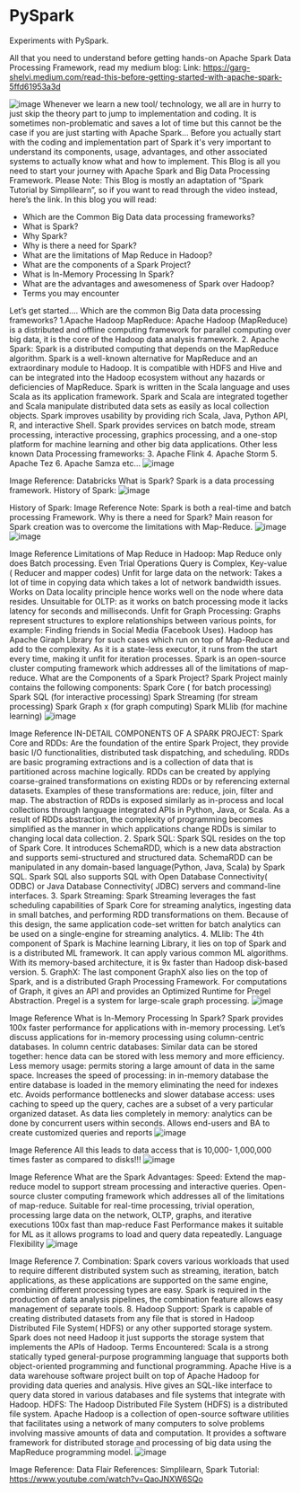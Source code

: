 # PySpark
Experiments with PySpark.

All that you need to understand before getting hands-on Apache Spark Data Processing Framework, read my medium blog: Link: https://garg-shelvi.medium.com/read-this-before-getting-started-with-apache-spark-5ffd61953a3d

![image](https://user-images.githubusercontent.com/66025137/124385353-be6ddf00-dcf2-11eb-878d-6f9609e7013e.png)
Whenever we learn a new tool/ technology, we all are in hurry to just skip the theory part to jump to implementation and coding. It is sometimes non-problematic and saves a lot of time but this cannot be the case if you are just starting with Apache Spark…
Before you actually start with the coding and implementation part of Spark it's very important to understand its components, usage, advantages, and other associated systems to actually know what and how to implement.
This Blog is all you need to start your journey with Apache Spark and Big Data Processing Framework.
Please Note: This Blog is mostly an adaptation of “Spark Tutorial by Simplilearn”, so if you want to read through the video instead, here’s the link.
In this blog you will read:
- Which are the Common Big Data data processing frameworks?
- What is Spark?
- Why Spark?
- Why is there a need for Spark?
- What are the limitations of Map Reduce in Hadoop?
- What are the components of a Spark Project?
- What is In-Memory Processing In Spark?
- What are the advantages and awesomeness of Spark over Hadoop?
- Terms you may encounter

Let’s get started….
Which are the common Big Data data processing frameworks?
1.Apache Hadoop MapReduce: Apache Hadoop (MapReduce) is a distributed and offline computing framework for parallel computing over big data, it is the core of the Hadoop data analysis framework.
2. Apache Spark: Spark is a distributed computing that depends on the MapReduce algorithm.
Spark is a well-known alternative for MapReduce and an extraordinary module to Hadoop. It is compatible with HDFS and Hive and can be integrated into the Hadoop ecosystem without any hazards or deficiencies of MapReduce.
Spark is written in the Scala language and uses Scala as its application framework. Spark and Scala are integrated together and Scala manipulate distributed data sets as easily as local collection objects. Spark improves usability by providing rich Scala, Java, Python API, R, and interactive Shell.
Spark provides services on batch mode, stream processing, interactive processing, graphics processing, and a one-stop platform for machine learning and other big data applications.
Other less known Data Processing frameworks:
3. Apache Flink
4. Apache Storm
5. Apache Tez
6. Apache Samza
etc…
![image](https://user-images.githubusercontent.com/66025137/124385340-b746d100-dcf2-11eb-8af4-ea62be658d0c.png)

Image Reference: Databricks
What is Spark?
Spark is a data processing framework.
History of Spark:
![image](https://user-images.githubusercontent.com/66025137/124385336-b31ab380-dcf2-11eb-8e1c-abcd08c2d6b8.png)

History of Spark: Image Reference
Note: Spark is both a real-time and batch processing Framework.
Why is there a need for Spark?
Main reason for Spark creation was to overcome the limitations with Map-Reduce.
![image](https://user-images.githubusercontent.com/66025137/124385331-aac27880-dcf2-11eb-99dc-b2fd06805f12.png)
![image](https://user-images.githubusercontent.com/66025137/124385334-ae55ff80-dcf2-11eb-9316-72ab087a6520.png)


Image Reference
Limitations of Map Reduce in Hadoop:
Map Reduce only does Batch processing.
Even Trial Operations Query is Complex, Key-value ( Reducer and mapper codes)
Unfit for large data on the network: Takes a lot of time in copying data which takes a lot of network bandwidth issues. Works on Data locality principle hence works well on the node where data resides.
Unsuitable for OLTP: as it works on batch processing mode it lacks latency for seconds and milliseconds.
Unfit for Graph Processing: Graphs represent structures to explore relationships between various points, for example: Finding friends in Social Media (Facebook Uses). Hadoop has Apache Giraph Library for such cases which run on top of Map-Reduce and add to the complexity.
As it is a state-less executor, it runs from the start every time, making it unfit for iteration processes.
Spark is an open-source cluster computing framework which addresses all of the limitations of map-reduce.
What are the Components of a Spark Project?
Spark Project mainly contains the following components:
Spark Core ( for batch processing)
Spark SQL (for interactive processing)
Spark Streaming (for stream processing)
Spark Graph x (for graph computing)
Spark MLlib (for machine learning)
![image](https://user-images.githubusercontent.com/66025137/124385316-a4cc9780-dcf2-11eb-9284-f137b0876a4a.png)

Image Reference
IN-DETAIL COMPONENTS OF A SPARK PROJECT:
Spark Core and RDDs: Are the foundation of the entire Spark Project, they provide basic I/O functionalities, distributed task dispatching, and scheduling.
RDDs are basic programing extractions and is a collection of data that is partitioned across machine logically. RDDs can be created by applying coarse-grained transformations on existing RDDs or by referencing external datasets.
Examples of these transformations are: reduce, join, filter and map.
The abstraction of RDDs is exposed similarly as in-process and local collections through language integrated APIs in Python, Java, or Scala. As a result of RDDs abstraction, the complexity of programming becomes simplified as the manner in which applications change RDDs is similar to changing local data collection.
2. Spark SQL: Spark SQL resides on the top of Spark Core. It introduces SchemaRDD, which is a new data abstraction and supports semi-structured and structured data.
SchemaRDD can be manipulated in any domain-based language(Python, Java, Scala) by Spark SQL. Spark SQL also supports SQL with Open Database Connectivity( ODBC) or Java Database Connectivity( JDBC) servers and command-line interfaces.
3. Spark Streaming: Spark Streaming leverages the fast scheduling capabilities of Spark Core for streaming analytics, ingesting data in small batches, and performing RDD transformations on them.
Because of this design, the same application code-set written for batch analytics can be used on a single-engine for streaming analytics.
4. MLlib: The 4th component of Spark is Machine learning Library, it lies on top of Spark and is a distributed ML framework. It can apply various common ML algorithms. With its memory-based architecture, it is 9x faster than Hadoop disk-based version.
5. GraphX: The last component GraphX also lies on the top of Spark, and is a distributed Graph Processing Framework. For computations of Graph, it gives an API and provides an Optimized Runtime for Pregel Abstraction. Pregel is a system for large-scale graph processing.
![image](https://user-images.githubusercontent.com/66025137/124385295-9ed6b680-dcf2-11eb-9e4b-ccc371ab19d9.png)

Image Reference
What is In-Memory Processing In Spark?
Spark provides 100x faster performance for applications with in-memory processing.
Let’s discuss applications for in-memory processing using column-centric databases. In column centric databases:
Similar data can be stored together: hence data can be stored with less memory and more efficiency.
Less memory usage: permits storing a large amount of data in the same space.
Increases the speed of processing: in in-memory database the entire database is loaded in the memory eliminating the need for indexes etc.
Avoids performance bottlenecks and slower database access: uses caching to speed up the query, caches are a subset of a very particular organized dataset.
As data lies completely in memory: analytics can be done by concurrent users within seconds.
Allows end-users and BA to create customized queries and reports
![image](https://user-images.githubusercontent.com/66025137/124385270-98483f00-dcf2-11eb-822e-088e16d12362.png)

Image Reference
All this leads to data access that is 10,000- 1,000,000 times faster as compared to disks!!!
![image](https://user-images.githubusercontent.com/66025137/124385264-91b9c780-dcf2-11eb-895f-1989b0e765ff.png)

Image Reference
What are the Spark Advantages:
Speed: Extend the map-reduce model to support stream processing and interactive queries.
Open-source cluster computing framework which addresses all of the limitations of map-reduce.
Suitable for real-time processing, trivial operation, processing large data on the network, OLTP, graphs, and iterative executions
100x fast than map-reduce
Fast Performance makes it suitable for ML as it allows programs to load and query data repeatedly.
Language Flexibility
![image](https://user-images.githubusercontent.com/66025137/124385235-89fa2300-dcf2-11eb-93b7-63aa3d224ede.png)


Image Reference
7. Combination: Spark covers various workloads that used to require different distributed system such as streaming, iteration, batch applications, as these applications are supported on the same engine, combining different processing types are easy. Spark is required in the production of data analysis pipelines, the combination feature allows easy management of separate tools.
8. Hadoop Support: Spark is capable of creating distributed datasets from any file that is stored in Hadoop Distributed File System( HDFS) or any other supported storage system.
Spark does not need Hadoop it just supports the storage system that implements the APIs of Hadoop.
Terms Encountered:
Scala is a strong statically typed general-purpose programming language that supports both object-oriented programming and functional programming.
Apache Hive is a data warehouse software project built on top of Apache Hadoop for providing data queries and analysis. Hive gives an SQL-like interface to query data stored in various databases and file systems that integrate with Hadoop.
HDFS: The Hadoop Distributed File System (HDFS) is a distributed file system. Apache Hadoop is a collection of open-source software utilities that facilitates using a network of many computers to solve problems involving massive amounts of data and computation. It provides a software framework for distributed storage and processing of big data using the MapReduce programming model.
![image](https://user-images.githubusercontent.com/66025137/124385214-7b137080-dcf2-11eb-9270-969e6ad3d422.png)

Image Reference: Data Flair
References:
Simplilearn, Spark Tutorial: https://www.youtube.com/watch?v=QaoJNXW6SQo
